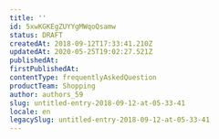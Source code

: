 ```yaml
---
title: ''
id: 5xwKGKEgZUYYgMWqoQsamw
status: DRAFT
createdAt: 2018-09-12T17:33:41.210Z
updatedAt: 2020-05-25T19:02:27.521Z
publishedAt: 
firstPublishedAt: 
contentType: frequentlyAskedQuestion
productTeam: Shopping
author: authors_59
slug: untitled-entry-2018-09-12-at-05-33-41
locale: en
legacySlug: untitled-entry-2018-09-12-at-05-33-41
---
```



